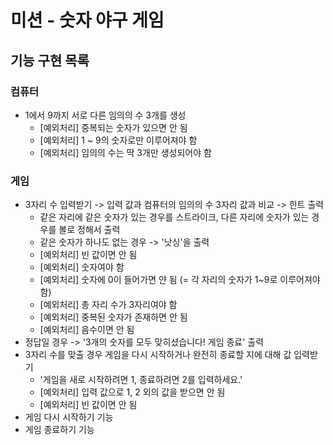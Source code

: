# 미션 - 숫자 야구 게임

## 기능 구현 목록
### 컴퓨터
- 1에서 9까지 서로 다른 임의의 수 3개를 생성
    - [예외처리] 중복되는 숫자가 있으면 안 됨
    - [예외처리] 1 ~ 9의 숫자로만 이루어져야 함
    - [예외처리] 임의의 수는 딱 3개만 생성되어야 함

### 게임
- 3자리 수 입력받기 -> 입력 값과 컴퓨터의 임의의 수 3자리 값과 비교 -> 힌트 출력
    - 같은 자리에 같은 숫자가 있는 경우를 스트라이크, 다른 자리에 숫자가 있는 경우를 볼로 정해서 출력
    - 같은 숫자가 하나도 없는 경우 -> '낫싱'을 출력
    - [예외처리] 빈 값이면 안 됨
    - [예외처리] 숫자여야 함
    - [예외처리] 숫자에 0이 들어가면 얀 됨 (= 각 자리의 숫자가 1~9로 이루어져야 함)
    - [예외처리] 총 자리 수가 3자리여야 함
    - [예외처리] 중복된 숫자가 존재하면 안 됨
    - [예외처리] 음수이면 안 됨
- 정답일 경우 -> '3개의 숫자를 모두 맞히셨습니다! 게임 종료' 출력
- 3자리 수를 맞출 경우 게임을 다시 시작하거나 완전히 종료할 지에 대해 값 입력받기
    - '게임을 새로 시작하려면 1, 종료하려면 2를 입력하세요.'
    - [예외처리] 입력 값으로 1, 2 외의 값을 받으면 안 됨
    - [예외처리] 빈 값이면 안 됨
- 게임 다시 시작하기 기능
- 게임 종료하기 기능 
